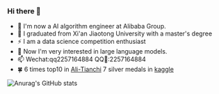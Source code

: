 ### Hi there 👋

<!--
**DLLXW/DLLXW** is a ✨ _special_ ✨ repository because its `README.md` (this file) appears on your GitHub profile.
-->

- :palm_tree: I'm now a AI algorithm engineer at Alibaba Group.
- :seedling: I graduated from Xi'an Jiaotong University with a master's degree
- ⚡ I am a data science competition enthusiast
- 🐝 Now I'm very interested in large language models.
- 📫 Wechat:qq2257164884  QQ🐧:2257164884
- :four_leaf_clover: 6 times top10 in [Ali-Tianchi](https://tianchi.aliyun.com/home/science/scienceDetail?userId=1095279432678)  7 silver medals in [kaggle](https://www.kaggle.com/aimanlim0/competitions)

![Anurag's GitHub stats](https://github-readme-stats.vercel.app/api?username=DLLXW&show_icons=true&theme=chartreuse-dark)
